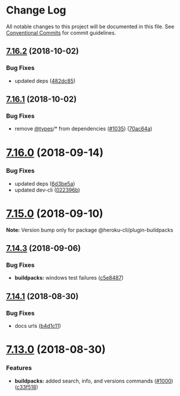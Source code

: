# Change Log

All notable changes to this project will be documented in this file.
See [Conventional Commits](https://conventionalcommits.org) for commit guidelines.

<a name="7.16.2"></a>
## [7.16.2](https://github.com/heroku/cli/compare/v7.16.1...v7.16.2) (2018-10-02)


### Bug Fixes

* updated deps ([482dc85](https://github.com/heroku/cli/commit/482dc85))





<a name="7.16.1"></a>
## [7.16.1](https://github.com/heroku/cli/compare/v7.16.0...v7.16.1) (2018-10-02)


### Bug Fixes

* remove [@types](https://github.com/types)/* from dependencies ([#1035](https://github.com/heroku/cli/issues/1035)) ([70ac64a](https://github.com/heroku/cli/commit/70ac64a))





<a name="7.16.0"></a>
# [7.16.0](https://github.com/heroku/cli/compare/v7.15.2...v7.16.0) (2018-09-14)


### Bug Fixes

* updated deps ([6d3be5a](https://github.com/heroku/cli/commit/6d3be5a))
* updated dev-cli ([022396b](https://github.com/heroku/cli/commit/022396b))





<a name="7.15.0"></a>
# [7.15.0](https://github.com/heroku/cli/compare/v7.14.4...v7.15.0) (2018-09-10)

**Note:** Version bump only for package @heroku-cli/plugin-buildpacks





<a name="7.14.3"></a>
## [7.14.3](https://github.com/heroku/cli/compare/v7.14.2...v7.14.3) (2018-09-06)


### Bug Fixes

* **buildpacks:** windows test failures ([c5e8487](https://github.com/heroku/cli/commit/c5e8487))




<a name="7.14.1"></a>
## [7.14.1](https://github.com/heroku/cli/compare/v7.14.0...v7.14.1) (2018-08-30)


### Bug Fixes

* docs urls ([b4d1c11](https://github.com/heroku/cli/commit/b4d1c11))





<a name="7.13.0"></a>
# [7.13.0](https://github.com/heroku/cli/compare/v7.12.6...v7.13.0) (2018-08-30)


### Features

* **buildpacks:** added search, info, and versions commands ([#1000](https://github.com/heroku/cli/issues/1000)) ([c33f518](https://github.com/heroku/cli/commit/c33f518))

